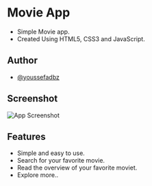 
# Movie App

- Simple Movie app.
- Created Using HTML5, CSS3 and JavaScript.


## Author

- [@youssefadbz](https://www.github.com/youssefadbz)


## Screenshot

![App Screenshot](https://github.com/youssefadbz/Movie-App/blob/main/Screenshot.png)


## Features

- Simple and easy to use. 
- Search for your favorite movie.
- Read the overview of your favorite moviet.
- Explore more..

